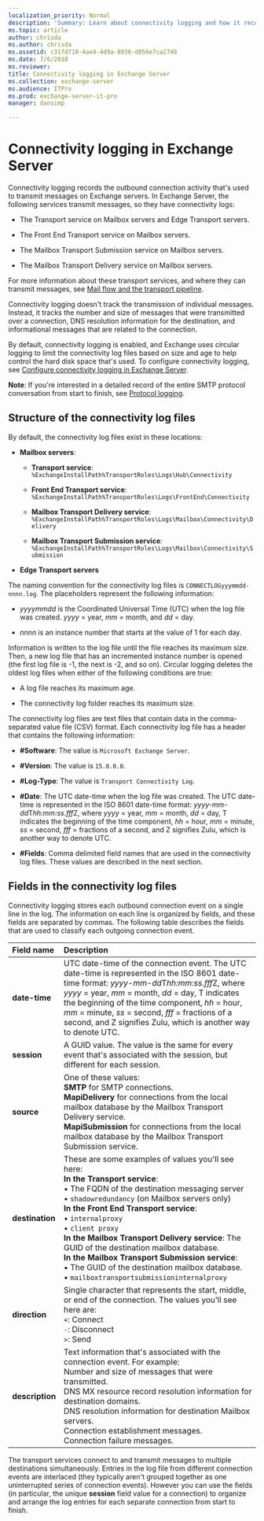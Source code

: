 ```yaml
---
localization_priority: Normal
description: 'Summary: Learn about connectivity logging and how it records outbound connection activity for transmitting messages in Exchange Server 2016 or Exchange Server 2019.'
ms.topic: article
author: chrisda
ms.author: chrisda
ms.assetid: c31fd710-4ae4-4d9a-8936-d056e7ca2748
ms.date: 7/6/2018
ms.reviewer: 
title: Connectivity logging in Exchange Server
ms.collection: exchange-server
ms.audience: ITPro
ms.prod: exchange-server-it-pro
manager: dansimp

---
```


# Connectivity logging in Exchange Server

Connectivity logging records the outbound connection activity that's used to transmit messages on Exchange servers. In Exchange Server, the following services transmit messages, so they have connectivity logs:

- The Transport service on Mailbox servers and Edge Transport servers.

- The Front End Transport service on Mailbox servers.

- The Mailbox Transport Submission service on Mailbox servers.

- The Mailbox Transport Delivery service on Mailbox servers.

For more information about these transport services, and where they can transmit messages, see [Mail flow and the transport pipeline](../../mail-flow/mail-flow.md).

 Connectivity logging doesn't track the transmission of individual messages. Instead, it tracks the number and size of messages that were transmitted over a connection, DNS resolution information for the destination, and informational messages that are related to the connection.

By default, connectivity logging is enabled, and Exchange uses circular logging to limit the connectivity log files based on size and age to help control the hard disk space that's used. To configure connectivity logging, see [Configure connectivity logging in Exchange Server](configure-connectivity-logging.md).

 **Note**: If you're interested in a detailed record of the entire SMTP protocol conversation from start to finish, see [Protocol logging](../../mail-flow/connectors/protocol-logging.md).

## Structure of the connectivity log files
<a name="Structure"> </a>

By default, the connectivity log files exist in these locations:

- **Mailbox servers**:

  - **Transport service**: `%ExchangeInstallPath%TransportRoles\Logs\Hub\Connectivity`

  - **Front End Transport service**: `%ExchangeInstallPath%TransportRoles\Logs\FrontEnd\Connectivity`

  - **Mailbox Transport Delivery service**: `%ExchangeInstallPath%TransportRoles\Logs\Mailbox\Connectivity\Delivery`

  - **Mailbox Transport Submission service**: `%ExchangeInstallPath%TransportRoles\Logs\Mailbox\Connectivity\Submission`

- **Edge Transport servers**

The naming convention for the connectivity log files is `CONNECTLOGyyymmdd-nnnn.log`. The placeholders represent the following information:

- _yyyymmdd_ is the Coordinated Universal Time (UTC) when the log file was created. _yyyy_ = year, _mm_ = month, and _dd_ = day.

- _nnnn_ is an instance number that starts at the value of 1 for each day.

Information is written to the log file until the file reaches its maximum size. Then, a new log file that has an incremented instance number is opened (the first log file is -1, the next is -2, and so on). Circular logging deletes the oldest log files when either of the following conditions are true:

- A log file reaches its maximum age.

- The connectivity log folder reaches its maximum size.

The connectivity log files are text files that contain data in the comma-separated value file (CSV) format. Each connectivity log file has a header that contains the following information:

- **#Software**: The value is `Microsoft Exchange Server`.

- **#Version**: The value is `15.0.0.0`.

- **#Log-Type**: The value is `Transport Connectivity Log`.

- **#Date**: The UTC date-time when the log file was created. The UTC date-time is represented in the ISO 8601 date-time format: *yyyy-mm-dd*T*hh:mm:ss.fff*Z, where _yyyy_ = year, _mm_ = month, _dd_ = day, T indicates the beginning of the time component, _hh_ = hour, _mm_ = minute, _ss_ = second, _fff_ = fractions of a second, and Z signifies Zulu, which is another way to denote UTC.

- **#Fields**: Comma delimited field names that are used in the connectivity log files. These values are described in the next section.

## Fields in the connectivity log files
<a name="Info"> </a>

Connectivity logging stores each outbound connection event on a single line in the log. The information on each line is organized by fields, and these fields are separated by commas. The following table describes the fields that are used to classify each outgoing connection event.

|**Field name**|**Description**|
|:-----|:-----|
|**date-time**|UTC date-time of the connection event. The UTC date-time is represented in the ISO 8601 date-time format: *yyyy-mm-dd*T*hh:mm:ss.fff*Z, where _yyyy_ = year, _mm_ = month, _dd_ = day, T indicates the beginning of the time component, _hh_ = hour, _mm_ = minute, _ss_ = second, _fff_ = fractions of a second, and Z signifies Zulu, which is another way to denote UTC.|
|**session**|A GUID value. The value is the same for every event that's associated with the session, but different for each session.|
|**source**|One of these values:  <br/> **SMTP** for SMTP connections.  <br/> **MapiDelivery** for connections from the local mailbox database by the Mailbox Transport Delivery service.  <br/> **MapiSubmission** for connections from the local mailbox database by the Mailbox Transport Submission service.|
|**destination**|These are some examples of values you'll see here:  <br/> **In the Transport service**:  <br/> • The FQDN of the destination messaging server  <br/> • `shadowredundancy` (on Mailbox servers only)  <br/> **In the Front End Transport service**:  <br/> • `internalproxy` <br/> • `client proxy` <br/> **In the Mailbox Transport Delivery service**: The GUID of the destination mailbox database.  <br/> **In the Mailbox Transport Submission service**:  <br/> • The GUID of the destination mailbox database.  <br/> • `mailboxtransportsubmissioninternalproxy`|
|**direction**|Single character that represents the start, middle, or end of the connection. The values you'll see here are:  <br/> `+`: Connect  <br/> `-`: Disconnect  <br/> `>`: Send|
|**description**|Text information that's associated with the connection event. For example:  <br/> Number and size of messages that were transmitted.  <br/> DNS MX resource record resolution information for destination domains.  <br/> DNS resolution information for destination Mailbox servers.  <br/> Connection establishment messages.  <br/> Connection failure messages.|

The transport services connect to and transmit messages to multiple destinations simultaneously. Entries in the log file from different connection events are interlaced (they typically aren't grouped together as one uninterrupted series of connection events). However you can use the fields (in particular, the unique **session** field value for a connection) to organize and arrange the log entries for each separate connection from start to finish.



